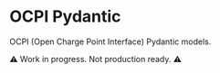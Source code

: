 # OCPI Pydantic

OCPI (Open Charge Point Interface) Pydantic models.

⚠️ Work in progress. Not production ready. ⚠️